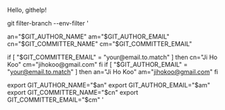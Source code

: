 Hello, githelp!

git filter-branch --env-filter '

an="$GIT_AUTHOR_NAME"
am="$GIT_AUTHOR_EMAIL"
cn="$GIT_COMMITTER_NAME"
cm="$GIT_COMMITTER_EMAIL"

if [ "$GIT_COMMITTER_EMAIL" = "your@email.to.match" ]
then
    cn="Ji Ho Koo"
    cm="jihokoo@gmail.com"
fi
if [ "$GIT_AUTHOR_EMAIL" = "your@email.to.match" ]
then
    an="Ji Ho Koo"
    am="jihokoo@gmail.com"
fi

export GIT_AUTHOR_NAME="$an"
export GIT_AUTHOR_EMAIL="$am"
export GIT_COMMITTER_NAME="$cn"
export GIT_COMMITTER_EMAIL="$cm"
'